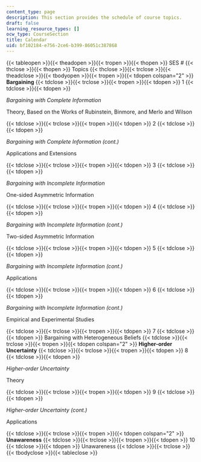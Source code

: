 ```yaml
---
content_type: page
description: This section provides the schedule of course topics.
draft: false
learning_resource_types: []
ocw_type: CourseSection
title: Calendar
uid: bf102184-e756-2ce6-b399-86051c387868
---
```

{{< tableopen >}}{{< theadopen >}}{{< tropen >}}{{< thopen >}}
SES #
{{< thclose >}}{{< thopen >}}
Topics
{{< thclose >}}{{< trclose >}}{{< theadclose >}}{{< tbodyopen >}}{{< tropen >}}{{< tdopen colspan="2" >}}
**Bargaining**
{{< tdclose >}}{{< trclose >}}{{< tropen >}}{{< tdopen >}}
1
{{< tdclose >}}{{< tdopen >}}

_Bargaining with Complete Information_

Theory, Based on the Works of Rubinstein, Binmore, and Merlo and Wilson

{{< tdclose >}}{{< trclose >}}{{< tropen >}}{{< tdopen >}}
2
{{< tdclose >}}{{< tdopen >}}

_Bargaining with Complete Information_ _(cont.)_

Applications and Extensions

{{< tdclose >}}{{< trclose >}}{{< tropen >}}{{< tdopen >}}
3
{{< tdclose >}}{{< tdopen >}}

_Bargaining with Incomplete Information_

One-sided Asymmetric Information

{{< tdclose >}}{{< trclose >}}{{< tropen >}}{{< tdopen >}}
4
{{< tdclose >}}{{< tdopen >}}

_Bargaining with Incomplete Information_ _(cont.)_

Two-sided Asymmetric Information

{{< tdclose >}}{{< trclose >}}{{< tropen >}}{{< tdopen >}}
5
{{< tdclose >}}{{< tdopen >}}

_Bargaining with Incomplete Information_ _(cont.)_

Applications

{{< tdclose >}}{{< trclose >}}{{< tropen >}}{{< tdopen >}}
6
{{< tdclose >}}{{< tdopen >}}

_Bargaining with Incomplete Information_ _(cont.)_

Empirical and Experimental Studies

{{< tdclose >}}{{< trclose >}}{{< tropen >}}{{< tdopen >}}
7
{{< tdclose >}}{{< tdopen >}}
Bargaining with Heterogeneous Beliefs
{{< tdclose >}}{{< trclose >}}{{< tropen >}}{{< tdopen colspan="2" >}}
**Higher-order Uncertainty**
{{< tdclose >}}{{< trclose >}}{{< tropen >}}{{< tdopen >}}
8
{{< tdclose >}}{{< tdopen >}}

_Higher-order Uncertainty_

Theory

{{< tdclose >}}{{< trclose >}}{{< tropen >}}{{< tdopen >}}
9
{{< tdclose >}}{{< tdopen >}}

_Higher-order Uncertainty (cont.)_ 

Applications

{{< tdclose >}}{{< trclose >}}{{< tropen >}}{{< tdopen colspan="2" >}}
**Unawareness**
{{< tdclose >}}{{< trclose >}}{{< tropen >}}{{< tdopen >}}
10
{{< tdclose >}}{{< tdopen >}}
Unawareness
{{< tdclose >}}{{< trclose >}}{{< tbodyclose >}}{{< tableclose >}}